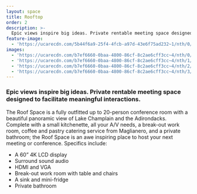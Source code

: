```yaml
---
layout: space
title: Rooftop
order: 2
description: >-
  Epic views inspire big ideas. Private rentable meeting space designed to facilitate meaningful interactions.
feature-image:
  - 'https://ucarecdn.com/5b44f6a9-25f4-4fcb-a97d-43e6f75ad232~1/nth/0/'
images:
  - 'https://ucarecdn.com/b7ef6660-0baa-4800-86cf-8c2ae6cff3cc~4/nth/0/'
  - 'https://ucarecdn.com/b7ef6660-0baa-4800-86cf-8c2ae6cff3cc~4/nth/1/'
  - 'https://ucarecdn.com/b7ef6660-0baa-4800-86cf-8c2ae6cff3cc~4/nth/2/'
  - 'https://ucarecdn.com/b7ef6660-0baa-4800-86cf-8c2ae6cff3cc~4/nth/3/'
---
```

### Epic views inspire big ideas. Private rentable meeting space designed to facilitate meaningful interactions.

The Roof Space is a fully outfitted up to 20-person conference room with a beautiful panoramic view of Lake Champlain and the Adirondacks. Complete with a small kitchenette, all your A/V needs, a break-out work room, coffee and pastry catering service from Maglianero, and a private bathroom; the Roof Space is an awe inspiring place to host your next meeting or conference. Specifics include:

* A 60” 4K LCD display
* Surround sound audio
* HDMI and VGA
* Break-out work room with table and chairs
* A sink and mini-fridge
* Private bathroom
